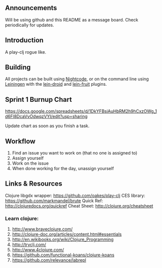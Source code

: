 ## Announcements

Will be using github and this README as a message board. Check periodically for updates.

## Introduction

A play-clj rogue like.

## Building

All projects can be built using [Nightcode](https://nightcode.info/), or on the command line using [Leiningen](https://github.com/technomancy/leiningen) with the [lein-droid](https://github.com/clojure-android/lein-droid) and [lein-fruit](https://github.com/oakes/lein-fruit) plugins.

## Sprint 1 Burnup Chart

https://docs.google.com/spreadsheets/d/1DkYFBsiAuHbRM2h9hCxzOWg_1d6Fl8DcaVvOdwqzVYI/edit?usp=sharing

Update chart as soon as you finish a task.

## Workflow

1. Find an issue you want to work on (that no one is assigned to)
2. Assign yourself
3. Work on the issue
4. When done working for the day, unassign yourself

## Links & Resources

Clojure libgdx wrapper: https://github.com/oakes/play-clj
CES library: https://github.com/markmandel/brute
Quick Ref: http://clojuredocs.org/quickref
Cheat Sheet: http://clojure.org/cheatsheet

### Learn clojure:
1. http://www.braveclojure.com/
2. http://clojure-doc.org/articles/content.html#essentials
3. http://en.wikibooks.org/wiki/Clojure_Programming
4. http://tryclj.com/
5. http://www.4clojure.com/
6. https://github.com/functional-koans/clojure-koans
7. https://github.com/relevance/labrepl
